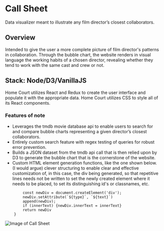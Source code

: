 # Call Sheet

Data visualizer meant to illustrate any film director’s closest collaborators.

## Overview

Intended to give the user a more complete picture of film director's patterns in collaboration. Through the bubble chart, the website renders in visual language the working habits of a chosen director, revealing whether they tend to work with the same cast and crew or not. 

## Stack: Node/D3/VanillaJS

Home Court utilizes React and Redux to create the user interface and populate it with the appropriate data. Home Court utilizes CSS to style all of its React components. 

### Features of note
* Leverages the tmdb movie database api to enable users to search for and compare bubble charts representing a given director’s closest collaborators.
* Entirely custom search feature with regex testing of queries for robust error prevention.
* Builds a JSON dataset from the tmdb api call that is then relied upon by D3 to generate the bubble chart that is the cornerstone of the website.
* Custom HTML element generation functions, like the one shown below. (I would argue) clever structuring to enable clear and effective customization of, in this case, the div being generated, so that repetitive lines needs not be written to set the newly created element where it needs to be placed, to set its distinguishing id's or classnames, etc. 

``` const addDiv = ({append, type, text, innerText = false}) => { 
        const newDiv = document.createElement('div');
        newDiv.setAttribute(`${type}`, `${text}`)
        append(newDiv);
        if (innerText) {newDiv.innerText = innerText}
        return newDiv 
    }
```

![Image of Call Sheet](https://call-sheet.s3.amazonaws.com/Call-Sheet-SS.png)
